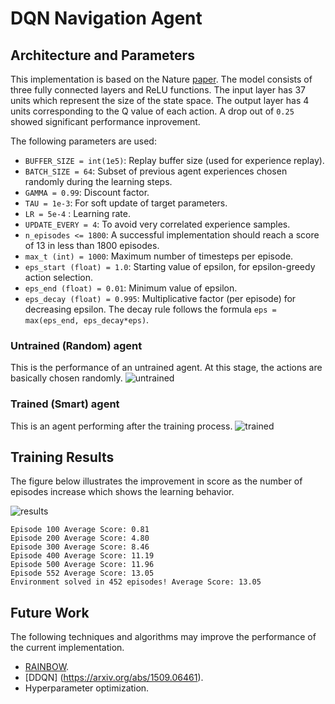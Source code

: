 # DQN Navigation Agent

## Architecture and Parameters

This implementation is based on the Nature [paper](https://www.nature.com/articles/nature14236). The model consists of three fully connected layers and ReLU functions. The input layer has 37 units which represent the size of the state space. The output layer has 4 units corresponding to the Q value of each action. A drop out of `0.25` showed significant performance inprovement.

The following parameters are used: 
- `BUFFER_SIZE = int(1e5)`:  Replay buffer size (used for experience replay).
- `BATCH_SIZE = 64`: Subset of previous agent experiences chosen randomly during the learning steps.
- `GAMMA = 0.99`: Discount factor.
- `TAU = 1e-3`: For soft update of target parameters.
- `LR = 5e-4` : Learning rate. 
- `UPDATE_EVERY = 4`: To avoid very correlated experience samples.
- `n_episodes <= 1800`: A successful implementation should reach a score of 13 in less than 1800 episodes.
- `max_t (int) = 1000`: Maximum number of timesteps per episode.
- `eps_start (float) = 1.0`: Starting value of epsilon, for epsilon-greedy action selection.
- `eps_end (float) = 0.01`: Minimum value of epsilon.
- `eps_decay (float) = 0.995`: Multiplicative factor (per episode) for decreasing epsilon. The decay rule follows the formula `eps = max(eps_end, eps_decay*eps)`.


### Untrained (Random) agent
This is the performance of an untrained agent. At this stage, the actions are basically chosen randomly.
![untrained](gifs/random_navigation.gif)

### Trained (Smart) agent
This is an agent performing after the training process.
![trained](gifs/smart_navigation.gif)

## Training Results
The figure below illustrates the improvement in score as the number of episodes increase which shows the learning behavior.

![results](/Score_vs_Episodes.png)

```
Episode 100	Average Score: 0.81
Episode 200	Average Score: 4.80
Episode 300	Average Score: 8.46
Episode 400	Average Score: 11.19
Episode 500	Average Score: 11.96
Episode 552	Average Score: 13.05
Environment solved in 452 episodes!	Average Score: 13.05
```

## Future Work

The following techniques and algorithms may improve the performance of the current implementation.
- [RAINBOW](https://arxiv.org/pdf/1710.02298.pdf).
- [DDQN] (https://arxiv.org/abs/1509.06461).
- Hyperparameter optimization.
